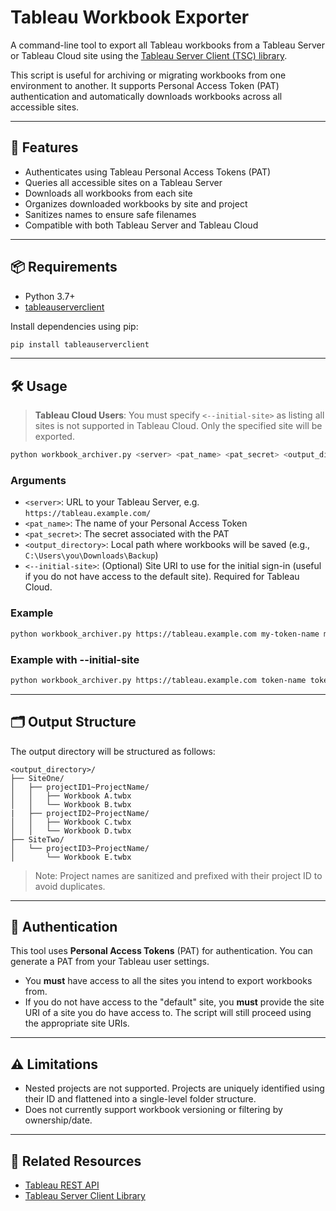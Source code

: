 # Tableau Workbook Exporter

A command-line tool to export all Tableau workbooks from a Tableau Server or Tableau Cloud site using the [Tableau Server Client (TSC) library](https://github.com/tableau/server-client-python).

This script is useful for archiving or migrating workbooks from one environment to another. It supports Personal Access Token (PAT) authentication and automatically downloads workbooks across all accessible sites.

---

## 🚀 Features

- Authenticates using Tableau Personal Access Tokens (PAT)
- Queries all accessible sites on a Tableau Server
- Downloads all workbooks from each site
- Organizes downloaded workbooks by site and project
- Sanitizes names to ensure safe filenames
- Compatible with both Tableau Server and Tableau Cloud

---

## 📦 Requirements

- Python 3.7+
- [tableauserverclient](https://pypi.org/project/tableauserverclient/)

Install dependencies using pip:

```bash
pip install tableauserverclient
```

---

## 🛠 Usage

> **Tableau Cloud Users**: You must specify `<--initial-site>` as listing all sites is not supported in Tableau Cloud. Only the specified site will be exported.

```bash
python workbook_archiver.py <server> <pat_name> <pat_secret> <output_directory> [--initial-site <site_uri>]

```

### Arguments

- `<server>`: URL to your Tableau Server, e.g. `https://tableau.example.com/`
- `<pat_name>`: The name of your Personal Access Token
- `<pat_secret>`: The secret associated with the PAT
- `<output_directory>`: Local path where workbooks will be saved (e.g., `C:\Users\you\Downloads\Backup`)
- `<--initial-site>`: (Optional) Site URI to use for the initial sign-in (useful if you do not have access to the default site). Required for Tableau Cloud.

### Example

```bash
python workbook_archiver.py https://tableau.example.com my-token-name my-secret "C:\Archive"
```
### Example with --initial-site

```bash
python workbook_archiver.py https://tableau.example.com token-name token-secret "C:\Archive" --initial-site marketing

```

---

## 🗂 Output Structure

The output directory will be structured as follows:

```
<output_directory>/
├── SiteOne/
│   ├── projectID1~ProjectName/
│   │   ├── Workbook A.twbx
│   │   └── Workbook B.twbx
|   ├── projectID2~ProjectName/
│   │   ├── Workbook C.twbx
│   │   └── Workbook D.twbx
├── SiteTwo/
│   └── projectID3~ProjectName/
│       └── Workbook E.twbx
```

> Note: Project names are sanitized and prefixed with their project ID to avoid duplicates.

---

## 🔐 Authentication

This tool uses **Personal Access Tokens** (PAT) for authentication. You can generate a PAT from your Tableau user settings.

- You **must** have access to all the sites you intend to export workbooks from.
- If you do not have access to the "default" site, you **must** provide the site URI of a site you do have access to. The script will still proceed using the appropriate site URIs.

---

## ⚠️ Limitations

- Nested projects are not supported. Projects are uniquely identified using their ID and flattened into a single-level folder structure.
- Does not currently support workbook versioning or filtering by ownership/date.

---

## 🧩 Related Resources

- [Tableau REST API](https://help.tableau.com/current/api/rest_api/en-us/REST/rest_api_ref.htm)
- [Tableau Server Client Library](https://github.com/tableau/server-client-python)
